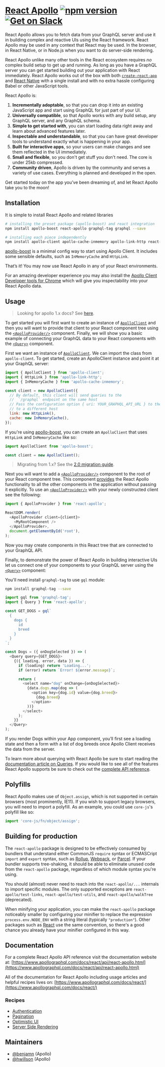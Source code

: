 # [React Apollo](http://dev.apollodata.com/react/) [![npm version](https://badge.fury.io/js/react-apollo.svg)](https://badge.fury.io/js/react-apollo) [![Get on Slack](https://img.shields.io/badge/slack-join-orange.svg)](http://www.apollostack.com/#slack)

React Apollo allows you to fetch data from your GraphQL server and use it in building complex and reactive UIs using the React framework. React Apollo may be used in any context that React may be used. In the browser, in React Native, or in Node.js when you want to do server-side rendering.

React Apollo unlike many other tools in the React ecosystem requires _no_ complex build setup to get up and running. As long as you have a GraphQL server you can get started building out your application with React immediately. React Apollo works out of the box with both [`create-react-app`][] and [React Native][] with a single install and with no extra hassle configuring Babel or other JavaScript tools.

[`create-react-app`]: https://github.com/facebookincubator/create-react-app
[react native]: http://facebook.github.io/react-native

React Apollo is:

1.  **Incrementally adoptable**, so that you can drop it into an existing JavaScript app and start using GraphQL for just part of your UI.
2.  **Universally compatible**, so that Apollo works with any build setup, any GraphQL server, and any GraphQL schema.
3.  **Simple to get started with**, you can start loading data right away and learn about advanced features later.
4.  **Inspectable and understandable**, so that you can have great developer tools to understand exactly what is happening in your app.
5.  **Built for interactive apps**, so your users can make changes and see them reflected in the UI immediately.
6.  **Small and flexible**, so you don't get stuff you don't need. The core is under 25kb compressed.
7.  **Community driven**, Apollo is driven by the community and serves a variety of use cases. Everything is planned and developed in the open.

Get started today on the app you’ve been dreaming of, and let React Apollo take you to the moon!

## Installation

It is simple to install React Apollo and related libraries

```bash
# installing the preset package (apollo-boost) and react integration
npm install apollo-boost react-apollo graphql-tag graphql --save

# installing each piece independently
npm install apollo-client apollo-cache-inmemory apollo-link-http react-apollo graphql-tag graphql --save
```

[apollo-boost](https://github.com/apollographql/apollo-client/tree/master/packages/apollo-boost) is a minimal config way to start using Apollo Client. It includes some sensible defaults, such as `InMemoryCache` and `HttpLink`.

That’s it! You may now use React Apollo in any of your React environments.

For an amazing developer experience you may also install the [Apollo Client Developer tools for Chrome][] which will give you inspectability into your React Apollo data.

[apollo client developer tools for chrome]: https://chrome.google.com/webstore/detail/apollo-client-developer-t/jdkknkkbebbapilgoeccciglkfbmbnfm

## Usage

> Looking for apollo 1.x docs? See [here](https://s3.amazonaws.com/apollo-docs-1.x/index.html).

To get started you will first want to create an instance of [`ApolloClient`][] and then you will want to provide that client to your React component tree using the [`<ApolloProvider/>`][] component. Finally, we will show you a basic example of connecting your GraphQL data to your React components with the [`<Query>`][] component.

First we want an instance of [`ApolloClient`][]. We can import the class from `apollo-client`.
To get started, create an ApolloClient instance and point it at your GraphQL server:

```js
import { ApolloClient } from 'apollo-client';
import { HttpLink } from 'apollo-link-http';
import { InMemoryCache } from 'apollo-cache-inmemory';

const client = new ApolloClient({
  // By default, this client will send queries to the
  //  `/graphql` endpoint on the same host
  // Pass the configuration option { uri: YOUR_GRAPHQL_API_URL } to the `HttpLink` to connect
  // to a different host
  link: new HttpLink(),
  cache: new InMemoryCache(),
});
```

If you're using [apollo-boost](https://github.com/apollographql/apollo-client/tree/master/packages/apollo-boost), you can create an `ApolloClient` that uses `HttpLink` and `InMemoryCache` like so:

```js
import ApolloClient from 'apollo-boost';

const client = new ApolloClient();
```

> Migrating from 1.x? See the [2.0 migration guide](https://www.apollographql.com/docs/react/recipes/2.0-migration.html).

Next you will want to add a [`<ApolloProvider/>`][] component to the root of your React component tree. This component [provides](https://reactjs.org/docs/context.html) the React Apollo functionality to all the other components in the application without passing it explicitly. To use an [`<ApolloProvider/>`][] with your newly constructed client see the following:

```js
import { ApolloProvider } from 'react-apollo';

ReactDOM.render(
  <ApolloProvider client={client}>
    <MyRootComponent />
  </ApolloProvider>,
  document.getElementById('root'),
);
```

Now you may create components in this React tree that are connected to your GraphQL API.

Finally, to demonstrate the power of React Apollo in building interactive UIs let us connect one of your components to your GraphQL server using the [`<Query>`][] component:

You'll need install `graphql-tag` to use `gql` module:

```bash
npm install graphql-tag --save
```

```js
import gql from 'graphql-tag';
import { Query } from 'react-apollo';

const GET_DOGS = gql`
  {
    dogs {
      id
      breed
    }
  }
`;

const Dogs = ({ onDogSelected }) => (
  <Query query={GET_DOGS}>
    {({ loading, error, data }) => {
      if (loading) return 'Loading...';
      if (error) return `Error! ${error.message}`;

      return (
        <select name="dog" onChange={onDogSelected}>
          {data.dogs.map(dog => (
            <option key={dog.id} value={dog.breed}>
              {dog.breed}
            </option>
          ))}
        </select>
      );
    }}
  </Query>
);
```

If you render Dogs within your App component, you’ll first see a loading state and then a form with a list of dog breeds once Apollo Client receives the data from the server.

To learn more about querying with React Apollo be sure to start reading the [documentation article on Queries][]. If you would like to see all of the features React Apollo supports be sure to check out the [complete API reference][].

[`apolloclient`]: https://www.apollographql.com/docs/react/api/apollo-client.html#apollo-client
[`<apolloprovider/>`]: https://www.apollographql.com/docs/react/api/react-apollo.html#ApolloProvider
[`<query>`]: https://www.apollographql.com/docs/react/essentials/queries.html
[documentation article on queries]: http://dev.apollodata.com/react/queries.html
[complete api reference]: https://www.apollographql.com/docs/react/api/react-apollo.html

## Polyfills

React Apollo makes use of `Object.assign`, which is not supported in certain browsers (most prominently, IE11). If you wish to support legacy browsers, you will need to import a polyfill. As an example, you could use `core-js`'s polyfill like so:

```js
import 'core-js/fn/object/assign';
```

## Building for production

The `react-apollo` package is designed to be effectively consumed by bundlers that understand either CommonJS `require` syntax or ECMASCript `import` and `export` syntax, such as [Rollup](https://rollupjs.org), [Webpack](https://webpack.js.org), or [Parcel](https://parceljs.org). If your bundler supports tree-shaking, it should be able to eliminate unused code from the `react-apollo` package, regardless of which module syntax you're using.

You should (almost) never need to reach into the `react-apollo/...` internals to import specific modules. The only supported exceptions are `react-apollo/test-links`, `react-apollo/test-utils`, and `react-apollo/walkTree` (deprecated).

When minifying your application, you can make the `react-apollo` package noticeably smaller by configuring your minifier to replace the expression `process.env.NODE_ENV` with a string literal (typically `"production"`). Other packages such as [React](https://reactjs.org) use the same convention, so there's a good chance you already have your minifier configured in this way.

## Documentation

For a complete React Apollo API reference visit the documentation website at: [https://www.apollographql.com/docs/react/api/react-apollo.html](https://www.apollographql.com/docs/react/api/react-apollo.html)

All of the documentation for React Apollo including usage articles and helpful recipes lives on: [https://www.apollographql.com/docs/react/](https://www.apollographql.com/docs/react/)

### Recipes

- [Authentication](http://dev.apollodata.com/react/auth.html)
- [Pagination](https://www.apollographql.com/docs/react/features/pagination.html)
- [Optimistic UI](http://dev.apollodata.com/react/optimistic-ui.html)
- [Server Side Rendering](https://www.apollographql.com/docs/react/recipes/server-side-rendering.html)

## Maintainers

- [@benjamn](https://github.com/benjamn) (Apollo)
- [@hwillson](https://github.com/hwillson) (Apollo)
